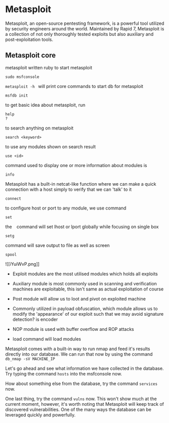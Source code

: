 # Metasploit
Metasploit, an open-source pentesting framework, is a powerful tool utilized by security engineers around the world. Maintained by Rapid 7, Metasploit is a collection of not only thoroughly tested exploits but also auxiliary and post-exploitation tools.


## Metasploit core
metasploit written ruby
to start metasploit 
```
sudo msfconsole
```
`metasploit -h ` will print core commands
to start db for metasploit
```
msfdb init
```
to get basic idea about metasploit, run
```
help
?
```
to search anything on metasploit
```
search <keyword>
```
to use any modules shown on search result
```
use <id>
```
command used to display one or more information about modules is
```
info
```
Metasploit has a built-in netcat-like function where we can make a quick connection with a host simply to verify that we can 'talk' to it
```
connect
```
to configure host or port to any module, we use command
```
set
```
the ` ` command will set lhost or lport globally while focusing on single box
```
setg
```
command will save output to file as well as screen
```
spool
```
![[iYuiWvP.png]]
- Exploit modules are the most utilised modules which holds all exploits

- Auxiliary module is most commonly used in scanning and verification machines are exploitable, this isn't same as actual exploitation of course

- Post module will allow us to loot and pivot on exploited machine

- Commonly utilized in payload obfuscation, which module allows us to modify the 'appearance' of our exploit such that we may avoid signature detection? is encoder

- NOP module is used with buffer overflow and ROP attacks

- load command will load modules

Metasploit comes with a built-in way to run nmap and feed it's results directly into our database. We can run that now by using the command `db_nmap -sV MACHINE_IP`

Let's go ahead and see what information we have collected in the database. Try typing the command `hosts` into the msfconsole now.

How about something else from the database, try the command `services` now.

One last thing, try the command `vulns` now. This won't show much at the current moment, however, it's worth noting that Metasploit will keep track of discovered vulnerabilities. One of the many ways the database can be leveraged quickly and powerfully.



